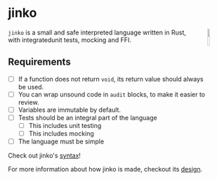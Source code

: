 # jinko
<p>
<img style="float: right;" src="misc/logo_small.png" width="10%" height="10%" />

`jinko` is a small and safe interpreted language written in Rust,<br/>
with integratedunit tests, mocking and FFI.
</p>

## Requirements

* [ ] If a function does not return `void`, its return value should always be used.
* [ ] You can wrap unsound code in `audit` blocks, to make it easier to review.
* [ ] Variables are immutable by default.
* [ ] Tests should be an integral part of the language
    * [ ] This includes unit testing
    * [ ] This includes mocking
* [ ] The language must be simple

Check out jinko's [syntax](SYNTAX.md)!

For more information about how jinko is made, checkout its [design](DESIGN.md).
